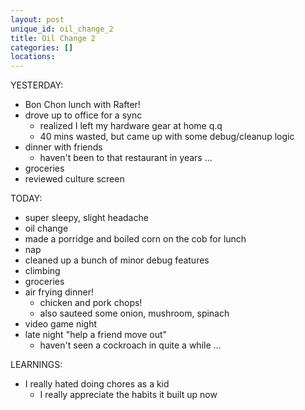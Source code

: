 ```yaml
---
layout: post
unique_id: oil_change_2
title: Oil Change 2
categories: []
locations: 
---
```


YESTERDAY:
* Bon Chon lunch with Rafter!
* drove up to office for a sync
  * realized I left my hardware gear at home q.q
  * 40 mins wasted, but came up with some debug/cleanup logic
* dinner with friends
  * haven't been to that restaurant in years ...
* groceries
* reviewed culture screen

TODAY:
* super sleepy, slight headache
* oil change
* made a porridge and boiled corn on the cob for lunch
* nap
* cleaned up a bunch of minor debug features
* climbing
* groceries
* air frying dinner!
  * chicken and pork chops!
  * also sauteed some onion, mushroom, spinach
* video game night
* late night "help a friend move out"
  * haven't seen a cockroach in quite a while ...

LEARNINGS:
* I really hated doing chores as a kid
  * I really appreciate the habits it built up now
